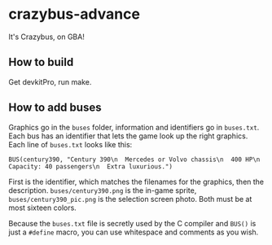# crazybus-advance
It's Crazybus, on GBA!

## How to build
Get devkitPro, run make.

## How to add buses
Graphics go in the `buses` folder, information and identifiers go in `buses.txt`. Each bus has an identifier that lets the game look up the right graphics. Each line of `buses.txt` looks like this:
```
BUS(century390, "Century 390\n  Mercedes or Volvo chassis\n  400 HP\n  Capacity: 40 passengers\n  Extra luxurious.")
```
First is the identifier, which matches the filenames for the graphics, then the description. `buses/century390.png` is the in-game sprite, `buses/century390_pic.png` is the selection screen photo. Both must be at most sixteen colors.

Because the `buses.txt` file is secretly used by the C compiler and `BUS()` is just a `#define` macro, you can use whitespace and comments as you wish.
